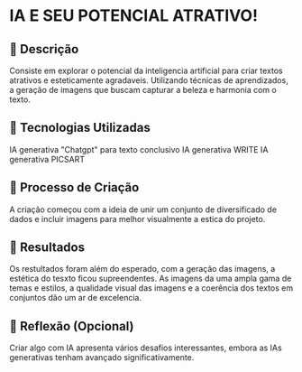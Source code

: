# IA E SEU POTENCIAL ATRATIVO!

## 📒 Descrição
Consiste em explorar o potencial da inteligencia artificial para criar textos atrativos e esteticamente agradaveis.
Utilizando técnicas de aprendizados, a geração de imagens que buscam capturar a beleza e harmonia com o texto.

## 🤖 Tecnologias Utilizadas
IA generativa "Chatgpt" para texto conclusivo
IA generativa WRITE
IA generativa PICSART


## 🧐 Processo de Criação
A criação começou com a ideia de unir um conjunto de diversificado de dados e incluir imagens para melhor visualmente a estica
do projeto.

## 🚀 Resultados
Os restultados foram além do esperado, com a geração das imagens, a estética do tesxto ficou supreendentes.
As imagens da uma ampla gama de temas e estilos, a qualidade visual das imagens e a coerência dos textos em conjuntos dão um ar de excelencia.

## 💭 Reflexão (Opcional)
Criar algo com IA apresenta vários desafios interessantes, embora as IAs generativas tenham avançado significativamente.

<!---
Gabi198727/Gabi198727 is a ✨ special ✨ repository because its `README.md` (this file) appears on your GitHub profile.
You can click the Preview link to take a look at your changes.
--->
